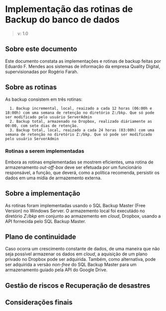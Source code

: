 # Implementação das rotinas de Backup do banco de dados
> v: 1.0

## Sobre este documento

Este documento constata as implementações e rotinas de backup feitas por Eduardo F. Mendes aos sistemas de informação da empresa Quality Digital, supervisionadas por Rogério Farah.

## Sobre as rotinas

As backup consistem em três rotinas:

      1. Backup incremental, local, reaizado a cada 12 horas (06:00h e 18:00h) com uma semana de retenção no diretório Z:/bkp. Que só pode ser modificado pelo usuário ServerAdmin
      2. Backup total, armazenado no Dropbox, realizado diáriamente as 00:00, com sete dias de retenção.
      3. Backup total, local, reaizado a cada 24 horas (03:00h) com uma semana de retenção no diretório Z:/bkp. Que só pode ser modificado pelo usuário ServerAdmin

### Rotinas a serem implementadas

Embora as rotinas emplementadas se mostrem eficientes, uma rotina de armazenamento *out-off-box* deve ser efetuada por um funcionário responsável, a função, que deverá, como a política recomenda, persistir os dados em uma mídia de armazemento externa.

## Sobre a implementação

As rotinas foram implementadas usando o SQL Backup Master (Free Version) no Windows Server. O armazemento local foi executádo no diretório *Z:/bkp* em conjunto ao armazemento em *cloud*, Dropbox, usando a API fornecida pelo SQL Backup Master.

## Plano de continuidade

Caso ocorra um crescimento constante de dados, de uma maneira que não seja possível armazenar os dados em *cloud*, a aquisição de um plano privado no Dropbox pode ser adquirida. Também, como alternativa, pode ser adquirida a versão *non-free* do SQL Backup Master para um armazenamento guiado pela API do Google Drive.

## Gestão de riscos e Recuperação de desastres

## Considerações finais

